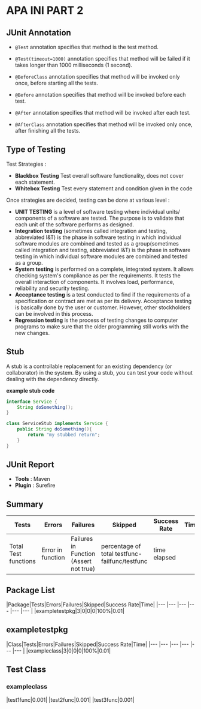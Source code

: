 ﻿# APA INI PART 2

## JUnit Annotation
* `@Test` annotation specifies that method is the test method.

* `@Test(timeout=1000)` annotation specifies that method will be failed if it takes longer than 1000 milliseconds (1 second).

* `@BeforeClass` annotation specifies that method will be invoked only once, before starting all the tests.

* `@Before` annotation specifies that method will be invoked before each test.

* `@After` annotation specifies that method will be invoked after each test.

* `@AfterClass` annotation specifies that method will be invoked only once, after finishing all the tests.

## Type of Testing
Test Strategies :
* **Blackbox Testing** Test overall software functionality, does not cover each statement.
* **Whitebox Testing** Test every statement and condition given in the code

Once strategies are decided, testing can be done at various level :
* **UNIT TESTING** is a level of software testing where individual units/ components of a software are tested. The purpose is to validate that each unit of the software performs as designed.
* **Integration testing** (sometimes called integration and testing, abbreviated I&T) is the phase in software testing in which individual software modules are combined and tested as a group(sometimes called integration and testing, abbreviated I&T) is the phase in software testing in which individual software modules are combined and tested as a group.
* **System testing** is performed on a complete, integrated system. It allows checking system's compliance as per the requirements. It tests the overall interaction of components. It involves load, performance, reliability and security testing.
* **Acceptance testing** is a test conducted to find if the requirements of a specification or contract are met as per its delivery. Acceptance testing is basically done by the user or customer. However, other stockholders can be involved in this process.
* **Regression testing** is the process of testing changes to computer programs to make sure that the older programming still works with the new changes.

## Stub
A stub is a controllable replacement for an existing dependency (or collaborator) in the system. By using a stub, you can test your code without dealing with the dependency directly.

**example stub code**
```java
interface Service {
    String doSomething();
}

class ServiceStub implements Service {
    public String doSomething(){
        return "my stubbed return";
    }
}
```
## JUnit Report
* **Tools** : Maven
* **Plugin** : Surefire
## Summary
|Tests|Errors|Failures|Skipped|Success Rate|Time|
|--- |--- |--- |--- |--- |--- |
|Total Test functions|Error in function|Failures in Function (Assert not true)|percentage of total testfunc-failfunc/testfunc|time elapsed|
## Package List
|Package|Tests|Errors|Failures|Skipped|Success Rate|Time|
|--- |--- |--- |--- |--- |--- |
|exampletestpkg|3|0|0|0|100%|0.01|
## exampletestpkg
|Class|Tests|Errors|Failures|Skipped|Success Rate|Time|
|--- |--- |--- |--- |--- |--- |
|exampleclass|3|0|0|0|100%|0.01|
## Test Class
### exampleclass
|test1func|0.001|
|test2func|0.001|
|test3func|0.001|

